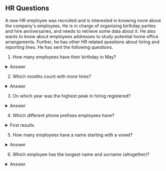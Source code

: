 ## HR Questions 

A new HR employee was recruited and is interested in knowing more about the company's employees. He is in charge of organising birthday parties and hire anniversaries, and needs to retrieve some data about it. He also wants to know about employees addresses to study potential home office arrangaments. Further, he has other HR related questions about hiring and reporting lines. He has sent the following questions. 

1. How many employees have their birthday in May?

  
<details>

  <summary>Answer</summary>
  

```
Two employees have their birthday in May.
```
Code

```ruby

SELECT
  COUNT(NEWDATE) AS EMPLOYEES_BIRTHDAY_MAY
FROM
  (SELECT
    SUBSTRING(date(HireDate),6,2) AS NEWDATE
  FROM
    Employee
  WHERE
    NEWDATE = '05');

```
</details>

2. Which months count with more hires?
  
<details>

  <summary>Answer</summary>
  

```
October and May with 2 hires each
```
Code

```ruby
SELECT
  SUBSTRING(date(HireDate),6,2) AS MONTH,
  COUNT(HireDate) as NUMBER_OF_HIRES
FROM
  Employee
GROUP BY
  MONTH 
ORDER BY
  2 DESC;

```
</details>

3. On which year was the highest peak in hiring registered?

<details>

  <summary>Answer</summary>
  

```
During 2003 and 2002 with 3 hires each year. 
```
Code

```ruby
SELECT
  SUBSTRING(date(HireDate),0,5) AS HIRE_YEAR,
  COUNT(HireDate)
FROM
  Employee
GROUP BY
  HIRE_YEAR
ORDER BY
  2 DESC;

```
</details>


4. Which different phone prefixes employees have?

<details>

  <summary>First results</summary>
  

```
When I first tried to check teh different prefixes, I noticed that not all of them where formated in the same way.

I tried substracting values to keep only the prefixes, but one of them was formated differently.

See the screenshot below. 
```
Code

```ruby

SELECT
  SUBSTR(phone,4, 4) AS PREFIX
FROM
  Employee

```
![image](https://github.com/alexalra/SQL-Practice/assets/78654579/93c41119-356a-4d43-a2c6-6ed13d3f0625)

 <summary>Answer</summary>
  

```
2
```
Code

```ruby

WITH PREFIX AS 

(SELECT SUBSTR(phone,4, 4) AS TABLE_1
FROM Employee)

SELECT SUBSTR(TABLE_1, 2, 3)
FROM PREFIX 
WHERE TABLE_1 LIKE '(%';


WITH PREFIX AS 


(SELECT SUBSTR(phone,4, 4) AS TABLE_1
FROM Employee)


SELECT SUBSTR(TABLE_1, , 3)
FROM PREFIX 
WHERE TABLE_1 NOT LIKE '(%';

```
</details>


5. How many employees have a name starting with a vowel? 

<details>

  <summary>Answer</summary>
  

```
2
```
Code

```ruby
SELECT

```
</details>

6. Which employee has the longest name and surname (altogether)? 
<details>

  <summary>Answer</summary>
  

```
2
```
Code

```ruby
SELECT

```
</details>




